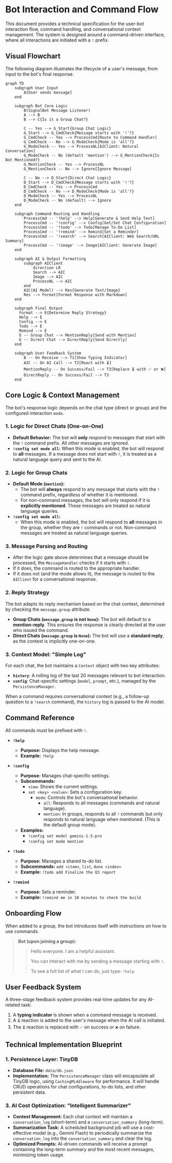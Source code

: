 # Bot Interaction and Command Flow

This document provides a technical specification for the user-bot interaction flow, command handling, and conversational context management. The system is designed around a command-driven interface, where all interactions are initiated with a `!` prefix.

## Visual Flowchart

The following diagram illustrates the lifecycle of a user's message, from input to the bot's final response.

```mermaid
graph TD
    subgraph User Input
        A[User sends message]
    end

    subgraph Bot Core Logic
        B(SignalBot Message Listener)
        A --> B
        B --> C{Is it a Group Chat?}

        C -- Yes --> G_Start{Group Chat Logic}
        G_Start --> G_CmdCheck{Message starts with '!'?}
        G_CmdCheck -- Yes --> ProcessCmd[Route to Command Handler]
        G_CmdCheck -- No --> G_ModeCheck{Mode is 'all'?}
        G_ModeCheck -- Yes --> ProcessNL[AIClient: Natural Conversation]
        G_ModeCheck -- No (default 'mention') --> G_MentionCheck{Is Bot Mentioned?}
        G_MentionCheck -- Yes --> ProcessNL
        G_MentionCheck -- No --> Ignore[Ignore Message]

        C -- No --> D_Start{Direct Chat Logic}
        D_Start --> D_CmdCheck{Message starts with '!'?}
        D_CmdCheck -- Yes --> ProcessCmd
        D_CmdCheck -- No --> D_ModeCheck{Mode is 'all'?}
        D_ModeCheck -- Yes --> ProcessNL
        D_ModeCheck -- No (default) --> Ignore
    end

    subgraph Command Routing and Handling
        ProcessCmd -- '!help' --> Help[Generate & Send Help Text]
        ProcessCmd -- '!config' --> Config[Get/Set Chat Configuration]
        ProcessCmd -- '!todo' --> Todo[Manage To-Do List]
        ProcessCmd -- '!remind' --> Remind[Set a Reminder]
        ProcessCmd -- '!search' --> Search[AIClient: Web Search/URL Summary]
        ProcessCmd -- '!image' --> Image[AIClient: Generate Image]
    end

    subgraph AI & Output Formatting
        subgraph AIClient
            direction LR
            Search --> AIC
            Image --> AIC
            ProcessNL --> AIC
        end
        AIC(AI Model) --> Res{Generate Text/Image}
        Res --> Format[Format Response with Markdown]
    end

    subgraph Final Output
      Format --> E{Determine Reply Strategy}
      Help --> E
      Config --> E
      Todo --> E
      Remind --> E
      E -- Group Chat --> MentionReply[Send with Mention]
      E -- Direct Chat --> DirectReply[Send Directly]
    end

    subgraph User Feedback System
        B -- On Receive --> T1[Show Typing Indicator]
        AIC -- On AI Call --> T2[React with ⏳]
        MentionReply -- On Success/Fail --> T3[Replace ⏳ with ✅ or ❌]
        DirectReply -- On Success/Fail --> T3
    end
```

## Core Logic & Context Management

The bot's response logic depends on the chat type (direct or group) and the configured interaction `mode`.

### 1. Logic for Direct Chats (One-on-One)

- **Default Behavior:** The bot will **only** respond to messages that start with the `!` command prefix. All other messages are ignored.
- **`!config set mode all`:** When this mode is enabled, the bot will respond to **all** messages. If a message does not start with `!`, it is treated as a natural language query and sent to the AI.

### 2. Logic for Group Chats

- **Default Mode (`mention`):**
  - The bot will **always** respond to any message that starts with the `!` command prefix, regardless of whether it is mentioned.
  - For non-command messages, the bot will only respond if it is **explicitly mentioned**. These messages are treated as natural language queries.
- **`!config set mode all`:**
  - When this mode is enabled, the bot will respond to **all** messages in the group, whether they are `!` commands or not. Non-command messages are treated as natural language queries.

### 3. Message Parsing and Routing

- After the logic gate above determines that a message should be processed, the `MessageHandler` checks if it starts with `!`.
- If it does, the command is routed to the appropriate handler.
- If it does not (and the mode allows it), the message is routed to the `AIClient` for a conversational response.

### 2. Reply Strategy

The bot adapts its reply mechanism based on the chat context, determined by checking the `message.group` attribute.

- **Group Chats (`message.group` is not `None`):** The bot will default to a **mention-reply**. This ensures the response is clearly directed at the user who issued the command.
- **Direct Chats (`message.group` is `None`):** The bot will use a **standard reply**, as the context is implicitly one-on-one.

### 3. Context Model: "Simple Log"

For each chat, the bot maintains a `Context` object with two key attributes:

- **`history`**: A rolling log of the last 20 messages relevant to bot interaction.
- **`config`**: Chat-specific settings (`model`, `prompt`, etc.), managed by the `PersistenceManager`.

When a command requires conversational context (e.g., a follow-up question to a `!search` command), the `history` log is passed to the AI model.

## Command Reference

All commands must be prefixed with `!`.

- **`!help`**

  - **Purpose:** Displays the help message.
  - **Example:** `!help`

- **`!config`**

  - **Purpose:** Manages chat-specific settings.
  - **Subcommands:**
    - `view`: Shows the current settings.
    - `set <key> <value>`: Sets a configuration key.
      - `mode`: Controls the bot's conversational behavior.
        - `all`: Responds to all messages (commands and natural language).
        - `mention`: In groups, responds to all `!` commands but only responds to natural language when mentioned. (This is the default group mode).
  - **Examples:**
    - `!config set model gemini-1.5-pro`
    - `!config set mode mention`

- **`!todo`**

  - **Purpose:** Manages a shared to-do list.
  - **Subcommands:** `add <item>`, `list`, `done <index>`
  - **Example:** `!todo add Finalize the Q3 report`

- **`!remind`**
  - **Purpose:** Sets a reminder.
  - **Example:** `!remind me in 10 minutes to check the build`

## Onboarding Flow

When added to a group, the bot introduces itself with instructions on how to use commands.

> **Bot (upon joining a group):**
>
> > Hello everyone. I am a helpful assistant.
> >
> > You can interact with me by sending a message starting with `!`.
> >
> > To see a full list of what I can do, just type:
> > `!help`

## User Feedback System

A three-stage feedback system provides real-time updates for any AI-related task:

1.  A **typing indicator** is shown when a command message is received.
2.  A `⏳` reaction is added to the user's message when the AI call is initiated.
3.  The `⏳` reaction is replaced with `✅` on success or `❌` on failure.

## Technical Implementation Blueprint

### 1. Persistence Layer: TinyDB

- **Database File:** `data/db.json`
- **Implementation:** The `PersistenceManager` class will encapsulate all TinyDB logic, using `CachingMiddleware` for performance. It will handle CRUD operations for chat configurations, to-do lists, and other persistent data.

### 3. AI Cost Optimization: "Intelligent Summarizer"

- **Context Management:** Each chat context will maintain a `conversation_log` (short-term) and a `conversation_summary` (long-term).
- **Summarization Task:** A scheduled background job will use a cost-effective model (e.g., Gemini Flash) to periodically summarize the `conversation_log` into the `conversation_summary` and clear the log.
- **Optimized Prompts:** AI-driven commands will receive a prompt containing the long-term summary and the most recent messages, minimizing token usage.
